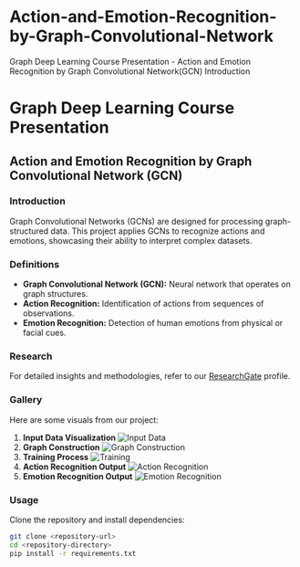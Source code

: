 # Action-and-Emotion-Recognition-by-Graph-Convolutional-Network
Graph Deep Learning Course Presentation - Action and Emotion Recognition by Graph Convolutional Network(GCN)
Introduction
# Graph Deep Learning Course Presentation
## Action and Emotion Recognition by Graph Convolutional Network (GCN)

### Introduction
Graph Convolutional Networks (GCNs) are designed for processing graph-structured data. This project applies GCNs to recognize actions and emotions, showcasing their ability to interpret complex datasets.

### Definitions
- **Graph Convolutional Network (GCN):** Neural network that operates on graph structures.
- **Action Recognition:** Identification of actions from sequences of observations.
- **Emotion Recognition:** Detection of human emotions from physical or facial cues.

### Research
For detailed insights and methodologies, refer to our [ResearchGate](https://www.researchgate.net) profile.

### Gallery
Here are some visuals from our project:

1. **Input Data Visualization**
   ![Input Data](images/input_data.png)
2. **Graph Construction**
   ![Graph Construction](images/graph_construction.png)
3. **Training Process**
   ![Training](images/training.png)
4. **Action Recognition Output**
   ![Action Recognition](images/action_recognition.png)
5. **Emotion Recognition Output**
   ![Emotion Recognition](images/emotion_recognition.png)

### Usage
Clone the repository and install dependencies:
```bash
git clone <repository-url>
cd <repository-directory>
pip install -r requirements.txt

